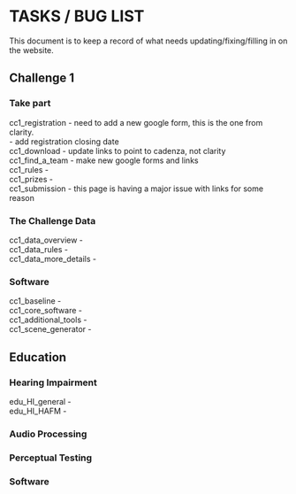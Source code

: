 # TASKS / BUG LIST

This document is to keep a record of what needs updating/fixing/filling in on the website.

## Challenge 1

### Take part
cc1_registration - need to add a new google form, this is the one from clarity.  
                 - add registration closing date  
cc1_download - update links to point to cadenza, not clarity  
cc1_find_a_team - make new google forms and links  
cc1_rules -   
cc1_prizes -   
cc1_submission - this page is having a major issue with links for some reason  

### The Challenge Data  
cc1_data_overview -   
cc1_data_rules -   
cc1_data_more_details -   

### Software
cc1_baseline -   
cc1_core_software -   
cc1_additional_tools -   
cc1_scene_generator -   

## Education  
### Hearing Impairment  
edu_HI_general -   
edu_HI_HAFM -   

### Audio Processing  
  

### Perceptual Testing  
  

### Software  
  



